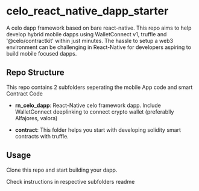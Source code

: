 # celo_react_native_dapp_starter
A celo dapp framework based on bare react-native.
This repo aims to help develop hybrid mobile dapps using WalletConnect v1, truffle and '@celo/contractkit' within just minutes.
The hassle to setup a web3 environment can be challenging in React-Native for developers aspiring to build mobile focused dapps.

## Repo Structure
This repo contains 2 subfolders seperating the mobile App code and smart Contract Code

* **rn_celo_dapp**: React-Native celo framework dapp. Include WalletConnect deeplinking to connect crypto wallet (preferablly Alfajores, valora)

* **contract**: This folder helps you start with developing solidity smart contracts with truffle.  

## Usage
Clone this repo and start building your dapp.

Check instructions in respective subfolders readme




